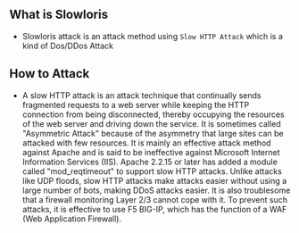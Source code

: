 ## What is Slowloris
- Slowloris attack is an attack method using `Slow HTTP Attack` which is a kind of Dos/DDos Attack

## How to Attack
- A slow HTTP attack is an attack technique that continually sends fragmented requests to a web server while keeping the HTTP connection from being disconnected, thereby occupying the resources of the web server and driving down the service. It is sometimes called "Asymmetric Attack" because of the asymmetry that large sites can be attacked with few resources. It is mainly an effective attack method against Apache and is said to be ineffective against Microsoft Internet Information Services (IIS). Apache 2.2.15 or later has added a module called "mod_reqtimeout" to support slow HTTP attacks.
Unlike attacks like UDP floods, slow HTTP attacks make attacks easier without using a large number of bots, making DDoS attacks easier. It is also troublesome that a firewall monitoring Layer 2/3 cannot cope with it.
To prevent such attacks, it is effective to use F5 BIG-IP, which has the function of a WAF (Web Application Firewall).
